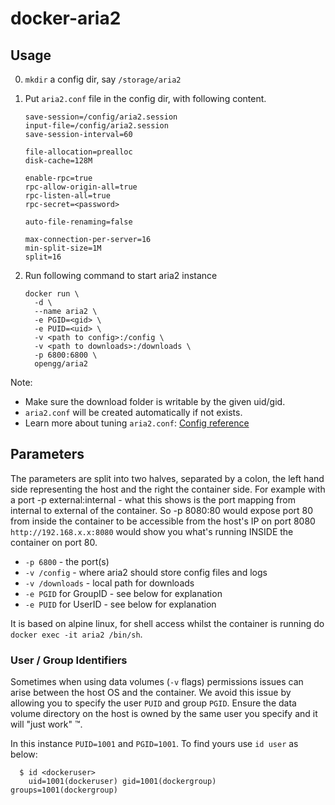 # docker-aria2

## Usage

0. `mkdir` a config dir, say `/storage/aria2`

0. Put `aria2.conf` file in the config dir, with following content.

    ```
    save-session=/config/aria2.session
    input-file=/config/aria2.session
    save-session-interval=60

    file-allocation=prealloc
    disk-cache=128M

    enable-rpc=true
    rpc-allow-origin-all=true
    rpc-listen-all=true
    rpc-secret=<password>

    auto-file-renaming=false

    max-connection-per-server=16
    min-split-size=1M
    split=16
    ```
0. Run following command to start aria2 instance

    ```
    docker run \
      -d \
      --name aria2 \
      -e PGID=<gid> \
      -e PUID=<uid> \
      -v <path to config>:/config \
      -v <path to downloads>:/downloads \
      -p 6800:6800 \
      opengg/aria2
    ```

Note:
* Make sure the download folder is writable by the given uid/gid.
* `aria2.conf` will be created automatically if not exists.
* Learn more about tuning `aria2.conf`: [Config reference](https://aria2.github.io/manual/en/html/aria2c.html#aria2-conf)

## Parameters

The parameters are split into two halves, separated by a colon, the left hand side representing the host and the right the container side.
For example with a port -p external:internal - what this shows is the port mapping from internal to external of the container.
So -p 8080:80 would expose port 80 from inside the container to be accessible from the host's IP on port 8080
`http://192.168.x.x:8080` would show you what's running INSIDE the container on port 80.


* `-p 6800` - the port(s)
* `-v /config` - where aria2 should store config files and logs
* `-v /downloads` - local path for downloads
* `-e PGID` for GroupID - see below for explanation
* `-e PUID` for UserID - see below for explanation

It is based on alpine linux, for shell access whilst the container is running do `docker exec -it aria2 /bin/sh`.

### User / Group Identifiers

Sometimes when using data volumes (`-v` flags) permissions issues can arise between the host OS and the container. We avoid this issue by allowing you to specify the user `PUID` and group `PGID`. Ensure the data volume directory on the host is owned by the same user you specify and it will "just work" ™.

In this instance `PUID=1001` and `PGID=1001`. To find yours use `id user` as below:

```
  $ id <dockeruser>
    uid=1001(dockeruser) gid=1001(dockergroup) groups=1001(dockergroup)
```
